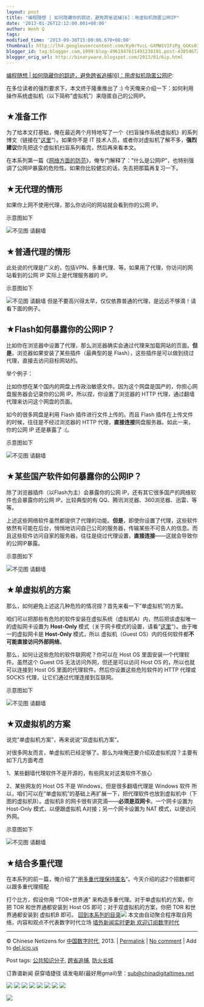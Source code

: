 ```yaml
---
layout: post
title: "编程随想 | 如何隐藏你的踪迹，避免跨省追捕[6]：用虚拟机隐匿公网IP"
date: '2013-01-26T12:12:00.001+08:00'
author: Wenh Q
tags:
modified_time: '2013-09-30T15:00:06.670+08:00'
thumbnail: http://lh4.googleusercontent.com/Ky0rYvcL-GXMW1VIFzPg_GGKs0IWNtfiuzkYUvLEzdFNCodugIfE-BiN9FW7AYYUrtKbugWlVrQs6aI7Y3eJVNP61MRsaBjthXAxhPDQXajAMWlWa6LguRZ-kBY=s72-c
blogger_id: tag:blogger.com,1999:blog-4961947611491238191.post-43854672212155383
blogger_orig_url: http://binaryware.blogspot.com/2013/01/6ip.html
---
```

[编程随想 |
如何隐藏你的踪迹，避免跨省追捕[6]：用虚拟机隐匿公网IP](http://feedproxy.google.com/~r/chinagfwblog/~3/maKr8cnJiDo/):

在多位读者的强烈要求下，本文终于隆重推出了 :)
今天俺来介绍一下：如何利用操作系统虚拟机（以下简称”虚拟机”）来隐匿自己的公网IP。

★准备工作
---------

为了给本文打基础，俺在最近两个月特地写了一个《扫盲操作系统虚拟机》的系列博文（链接在”[这里](http://program-think.blogspot.com/2012/10/system-vm-0.html)“）。如果你不是
IT
技术人员，或者你对虚拟机了解不多，**强烈建议**你先把这个虚拟机扫盲系列看完，然后再来看本文。

在本系列第一篇《[网络方面的防范](http://program-think.blogspot.com/2010/04/howto-cover-your-tracks-1.html)》，俺专门解释了：”什么是公网IP”，也特别强调了公网IP暴露的危险性。如果你比较健忘的话，先去把那篇再复习一下。

★无代理的情形
-------------

如果你上网不使用代理，那么你访问的网站就会看到你的公网 IP。

示意图如下

![不见图
请翻墙](http://lh4.googleusercontent.com/Ky0rYvcL-GXMW1VIFzPg_GGKs0IWNtfiuzkYUvLEzdFNCodugIfE-BiN9FW7AYYUrtKbugWlVrQs6aI7Y3eJVNP61MRsaBjthXAxhPDQXajAMWlWa6LguRZ-kBY)

★普通代理的情形
---------------

此处说的代理是广义的，包括VPN、多重代理、等。如果用了代理，你访问的网站看到的公网
IP 实际上是代理服务器的 IP。

示意图如下

![不见图
请翻墙](http://lh3.googleusercontent.com/lkZjGLE-sd3KUXrB-SeMUPX2jSl3QlY7byT6i8SwLVsQBq_yQp8YgaNNRDrG3rt48oaxqjLAtays9MByzYNtzp-iSzJ-UVGakaWovLe1AHQzo8H-ifPHjPVgrd8)
但是不要高兴得太早，仅仅依靠普通的代理，是远远不够滴！请看下面的例子。

★Flash如何暴露你的公网IP？
--------------------------

比如你在浏览器中设置了代理，那么浏览器确实会通过代理来加载网站的页面。**但是**，浏览器如果安装了某些插件（最典型的是
Flash），这些插件是可以做到绕过代理，直接去访问目标网站的。

举个例子：

比如你想在某个国内的网盘上传政治敏感文件。因为这个网盘是国产的，你担心网盘服务器会记录你的公网
IP。所以捏，你设置了浏览器的 HTTP
代理，通过翻墙代理来访问这个网盘的页面。

如今的很多网盘是利用 Flash 插件进行文件上传的。而且 Flash
插件在上传文件的时候，往往是不经过浏览器的 HTTP
代理，**直接连接**网盘服务器。如此一来，你的公网 IP 还是暴露了 :(。

示意图如下

![不见图
请翻墙](http://lh3.googleusercontent.com/LPdbpOzwgT_7h9MHALQ-3e9-jfwlCodpNduHegMvOks1YMIbW1BV9P5k6hcT2Qy-p-oylRNxLi5ysTco4mSuVTmzVK9xTo69Mhm548bjwYH7GaS1j2BJugqjZ-4)

★某些国产软件如何暴露你的公网IP？
---------------------------------

除了浏览器插件（以Flash为主）会暴露你的公网
IP，还有其它很多国产的网络软件也会暴露你的公网 IP。比较典型的有
QQ、腾讯浏览器、360浏览器、迅雷、等等。

上述这些网络软件虽然都提供了代理的功能。**但是**，即使你设置了代理，这些软件依然有可能在后台，悄悄地访问自己公司的服务器，传输某些不可告人的信息。而且这些软件访问自家的服务器，往往是绕过代理设置，**直接连接**——这就会导致你的公网IP暴露。

示意图如下

![不见图
请翻墙](http://lh3.googleusercontent.com/7MASBpz1J59zvlSRizUzzm05eHvd7WyTtRonnqLkq_LTJhwNBYnq4c2PNnSQsVOSOiQPSEv05AVa17LRkRqFk-4JKFtpR22iorSc5esjENtmzP7TiM8p8XBhEKo)

★单虚拟机的方案
---------------

那么，如何避免上述这几种危险的情况捏？首先来看一下”单虚拟机”的方案。

咱们可以把那些有危险的软件安装在虚拟系统（虚拟机A）内，然后把该虚拟唯一的虚拟网卡设置为
**Host-Only**
模式（关于网卡模式的设置，请看”[这里](http://program-think.blogspot.com/2012/12/system-vm-5.html)“）。由于唯一的虚拟网卡是
**Host-Only** 模式，所以 虚拟机（Guest
OS）内的任何软件都**不可能直接访问外部网络**。

那么，如何让这些危险的软件联网呢？你可以在 Host OS
里面安装一个代理软件。虽然这个 Guest OS 无法访问外网，但还是可以访问
Host OS 的，所以也就可以连接到 Host OS
里面的代理软件。然后你设置这些危险软件的 HTTP 代理或 SOCKS
代理，让它们通过代理连接到互联网。

示意图如下

![不见图
请翻墙](http://lh4.googleusercontent.com/mMOFO42Roq6rr1JcQ0Wo4UB96y-PlQYkbNQm3sqSYXfS2GB9Z_L7deTpRhwR5nknnuD3_r06TR0xNviXYcUCPaf2TJ12j28VOUyt_CKVYzr-vP-_asld7Ia113o)

★双虚拟机的方案
---------------

说完”单虚拟机方案”，再来说说”双虚拟机方案”。

对很多网友而言，单虚拟机已经足够了。那么为啥俺还要介绍双虚拟机捏？主要有如下几方面考虑

1、某些翻墙代理软件不是开源的，有些网友对这类软件不放心

2、某些网友的 Host OS 不是 Windows，但是很多翻墙代理是 Windows 软件
所以，咱们可以在”单虚拟机”的基础上再扩展一下，把代理软件也放到虚拟机中（下图的虚拟机B）。虚拟机B
的网卡很有讲究滴——**必须是双网卡**。一个网卡设置为 Host-Only
模式，以便跟虚拟机 A对接；另一个网卡设置为 NAT 模式，以便访问外网。

示意图如下

![不见图
请翻墙](http://lh5.googleusercontent.com/EG-eA0wURF5rWkQGkl0Yq7lQjwaVkDoB1t_dSwTQf5GlDKdLcDrfBqzU1D2IrQ1dTAUcPqGLeL1369RDNijQ2jcEL6H40_dzehktsSfquNe6DmvO44U4PZF-kC0)

★结合多重代理
-------------

在本系列的前一篇，俺介绍了”[用多重代理保持匿名](http://program-think.blogspot.com/2012/03/howto-cover-your-tracks-5.html)“。今天介绍的这2个招数都可以跟多重代理搭配

打个比方，假设你用 “TOR+世界通” 来构造多重代理。对于单虚拟机的方案，你把
TOR 和世界通都安装到 Host OS 即可；对于双虚拟机的方案，你把 TOR
和世界通都安装到 虚拟机B 即可。
[回到本系列的目录](http://program-think.blogspot.com/2010/04/howto-cover-your-tracks-0.html#index)![](http://feeds.feedburner.com/~r/programthink/~4/d6XwDgkl_iI)
本文由自动聚合程序取自网络，内容和观点不代表数字时代立场
[墙外新闻实时更新 欢迎订阅数字时代](http://eepurl.com/msuvD)





* * * * *

© Chinese Netizens for [中国数字时代](https://caonima.biz/chinese),
2013. |
[Permalink](https://caonima.biz/chinese/2013/01/%e7%bc%96%e7%a8%8b%e9%9a%8f%e6%83%b3-%e5%a6%82%e4%bd%95%e9%9a%90%e8%97%8f%e4%bd%a0%e7%9a%84%e8%b8%aa%e8%bf%b9%ef%bc%8c%e9%81%bf%e5%85%8d%e8%b7%a8%e7%9c%81%e8%bf%bd%e6%8d%956%ef%bc%9a%e7%94%a8/)
|
[No
comment](https://caonima.biz/chinese/2013/01/%e7%bc%96%e7%a8%8b%e9%9a%8f%e6%83%b3-%e5%a6%82%e4%bd%95%e9%9a%90%e8%97%8f%e4%bd%a0%e7%9a%84%e8%b8%aa%e8%bf%b9%ef%bc%8c%e9%81%bf%e5%85%8d%e8%b7%a8%e7%9c%81%e8%bf%bd%e6%8d%956%ef%bc%9a%e7%94%a8/#comments)
|
Add to
[del.icio.us](http://del.icio.us/post?url=https://caonima.biz/chinese/2013/01/%e7%bc%96%e7%a8%8b%e9%9a%8f%e6%83%b3-%e5%a6%82%e4%bd%95%e9%9a%90%e8%97%8f%e4%bd%a0%e7%9a%84%e8%b8%aa%e8%bf%b9%ef%bc%8c%e9%81%bf%e5%85%8d%e8%b7%a8%e7%9c%81%e8%bf%bd%e6%8d%956%ef%bc%9a%e7%94%a8/&title=%E7%BC%96%E7%A8%8B%E9%9A%8F%E6%83%B3%20%7C%20%E5%A6%82%E4%BD%95%E9%9A%90%E8%97%8F%E4%BD%A0%E7%9A%84%E8%B8%AA%E8%BF%B9%EF%BC%8C%E9%81%BF%E5%85%8D%E8%B7%A8%E7%9C%81%E8%BF%BD%E6%8D%95%5B6%5D%EF%BC%9A%E7%94%A8%E8%99%9A%E6%8B%9F%E6%9C%BA%E9%9A%90%E5%8C%BF%E5%85%AC%E7%BD%91IP)


Post tags:
[公共知识分子](https://caonima.biz/chinese/tag/%e5%85%ac%e5%85%b1%e7%9f%a5%e8%af%86%e5%88%86%e5%ad%90/?category=10466),
[跨省追捕](https://caonima.biz/chinese/tag/%e8%b7%a8%e7%9c%81%e8%bf%bd%e6%8d%95/?category=10466),
[防火长城](https://caonima.biz/chinese/tag/%e9%98%b2%e7%81%ab%e9%95%bf%e5%9f%8e/?category=10466)

订靠谱新闻 获穿墙捷径
请发电邮(最好用gmail)至：sub@chinadigitaltimes.net



[![](http://feeds.feedburner.com/~ff/chinagfwblog?d=yIl2AUoC8zA)](http://feeds.feedburner.com/~ff/chinagfwblog?a=maKr8cnJiDo:nau-OgKyXt4:yIl2AUoC8zA)
[![](http://feeds.feedburner.com/~ff/chinagfwblog?i=maKr8cnJiDo:nau-OgKyXt4:-BTjWOF_DHI)](http://feeds.feedburner.com/~ff/chinagfwblog?a=maKr8cnJiDo:nau-OgKyXt4:-BTjWOF_DHI)
[![](http://feeds.feedburner.com/~ff/chinagfwblog?i=maKr8cnJiDo:nau-OgKyXt4:F7zBnMyn0Lo)](http://feeds.feedburner.com/~ff/chinagfwblog?a=maKr8cnJiDo:nau-OgKyXt4:F7zBnMyn0Lo)
[![](http://feeds.feedburner.com/~ff/chinagfwblog?i=maKr8cnJiDo:nau-OgKyXt4:V_sGLiPBpWU)](http://feeds.feedburner.com/~ff/chinagfwblog?a=maKr8cnJiDo:nau-OgKyXt4:V_sGLiPBpWU)
[![](http://feeds.feedburner.com/~ff/chinagfwblog?d=qj6IDK7rITs)](http://feeds.feedburner.com/~ff/chinagfwblog?a=maKr8cnJiDo:nau-OgKyXt4:qj6IDK7rITs)
[![](http://feeds.feedburner.com/~ff/chinagfwblog?d=l6gmwiTKsz0)](http://feeds.feedburner.com/~ff/chinagfwblog?a=maKr8cnJiDo:nau-OgKyXt4:l6gmwiTKsz0)
[![](http://feeds.feedburner.com/~ff/chinagfwblog?i=maKr8cnJiDo:nau-OgKyXt4:gIN9vFwOqvQ)](http://feeds.feedburner.com/~ff/chinagfwblog?a=maKr8cnJiDo:nau-OgKyXt4:gIN9vFwOqvQ)
[![](http://feeds.feedburner.com/~ff/chinagfwblog?d=TzevzKxY174)](http://feeds.feedburner.com/~ff/chinagfwblog?a=maKr8cnJiDo:nau-OgKyXt4:TzevzKxY174)

![](http://feeds.feedburner.com/~r/chinagfwblog/~4/maKr8cnJiDo)
